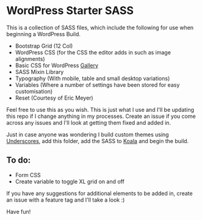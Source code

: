 # WordPress Starter SASS
This is a collection of SASS files, which include the following for use when beginning a WordPress Build.

* Bootstrap Grid (12 Col)
* WordPress CSS (for the CSS the editor adds in such as image alignments)
* Basic CSS for WordPress [Gallery](https://codex.wordpress.org/The_WordPress_Gallery)
* SASS Mixin Library
* Typography (With mobile, table and small desktop variations)
* Variables (Where a number of settings have been stored for easy customisation)
* Reset (Courtesy of Eric Meyer)

Feel free to use this as you wish. This is just what I use and I'll be updating this repo if I change anything in my processes. Create an issue if you come across any issues and I'll look at getting them fixed and added in.

Just in case anyone was wondering I build custom themes using [Underscores](http://underscores.me/), add this folder, add the SASS to [Koala](http://koala-app.com/) and begin the build.

## To do:
* Form CSS
* Create variable to toggle XL grid on and off

If you have any suggestions for additional elements to be added in, create an issue with a feature tag and I'll take a look :)

Have fun!